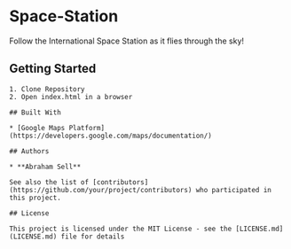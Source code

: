 # Space-Station
Follow the International Space Station as it flies through the sky!

## Getting Started

```
1. Clone Repository
2. Open index.html in a browser

## Built With

* [Google Maps Platform](https://developers.google.com/maps/documentation/)

## Authors

* **Abraham Sell**

See also the list of [contributors](https://github.com/your/project/contributors) who participated in this project.

## License

This project is licensed under the MIT License - see the [LICENSE.md](LICENSE.md) file for details


